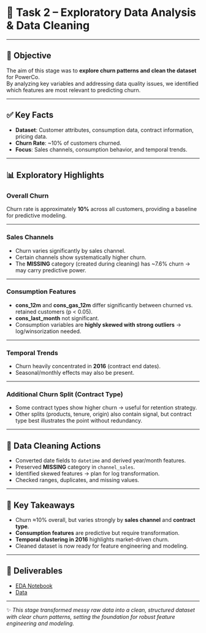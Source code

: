 # 🔎 Task 2 – Exploratory Data Analysis & Data Cleaning

---

## 📌 Objective
The aim of this stage was to **explore churn patterns and clean the dataset** for PowerCo.  
By analyzing key variables and addressing data quality issues, we identified which features are most relevant to predicting churn.

---

## ✅ Key Facts
- **Dataset**: Customer attributes, consumption data, contract information, pricing data.  
- **Churn Rate**: ~10% of customers churned.  
- **Focus**: Sales channels, consumption behavior, and temporal trends.  

---

## 📊 Exploratory Highlights

### Overall Churn
Churn rate is approximately **10%** across all customers, providing a baseline for predictive modeling.


---

### Sales Channels
- Churn varies significantly by sales channel.  
- Certain channels show systematically higher churn.  
- The **MISSING** category (created during cleaning) has ~7.6% churn → may carry predictive power.  


---

### Consumption Features
- **cons_12m** and **cons_gas_12m** differ significantly between churned vs. retained customers (p < 0.05).  
- **cons_last_month** not significant.  
- Consumption variables are **highly skewed with strong outliers** → log/winsorization needed.  

---

### Temporal Trends
- Churn heavily concentrated in **2016** (contract end dates).  
- Seasonal/monthly effects may also be present.  


---

### Additional Churn Split (Contract Type)
- Some contract types show higher churn → useful for retention strategy.  
- Other splits (products, tenure, origin) also contain signal, but contract type best illustrates the point without redundancy.  


---

## 🧹 Data Cleaning Actions
- Converted date fields to `datetime` and derived year/month features.  
- Preserved **MISSING** category in `channel_sales`.  
- Identified skewed features → plan for log transformation.  
- Checked ranges, duplicates, and missing values.  

---

## 🎯 Key Takeaways
- Churn ≈10% overall, but varies strongly by **sales channel** and **contract type**.  
- **Consumption features** are predictive but require transformation.  
- **Temporal clustering in 2016** highlights market-driven churn.  
- Cleaned dataset is now ready for feature engineering and modeling.  

---

## 📎 Deliverables
- [EDA Notebook](notebooks/task_2_EDA.ipynb)
- [Data](data/) 

---

✨ *This stage transformed messy raw data into a clean, structured dataset with clear churn patterns, setting the foundation for robust feature engineering and modeling.*

